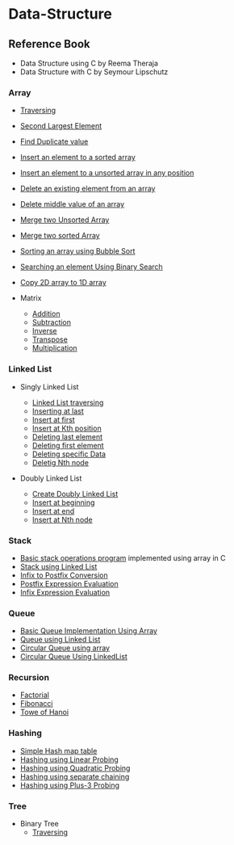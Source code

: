 # Data-Structure

## Reference Book 
- Data Structure using C by Reema Theraja
- Data Structure with C by Seymour Lipschutz



### Array

- [Traversing](https://github.com/Zannatul-Naim/Data-Structure/blob/main/Array/traversing.c)
- [Second Largest Element](https://github.com/Zannatul-Naim/Data-Structure/blob/main/Array/second_largest.c)
- [Find Duplicate value](https://github.com/Zannatul-Naim/Data-Structure/blob/main/Array/duplicate.c)
- [Insert an element to a sorted array](https://github.com/Zannatul-Naim/Data-Structure/blob/main/Array/insert_1.c)
- [Insert an element to a unsorted array in any position](https://github.com/Zannatul-Naim/Data-Structure/blob/main/Array/insert_2.c)
- [Delete an existing element from an array](https://github.com/Zannatul-Naim/Data-Structure/blob/main/Array/delete.c)
- [Delete middle value of an array](https://github.com/Zannatul-Naim/Data-Structure/blob/main/Array/delete_mid.c)
- [Merge two Unsorted Array](https://github.com/Zannatul-Naim/Data-Structure/blob/main/Array/merge_1.c)
- [Merge two sorted Array](https://github.com/Zannatul-Naim/Data-Structure/blob/main/Array/merge_2.c)
- [Sorting an array using Bubble Sort](https://github.com/Zannatul-Naim/Data-Structure/blob/main/Array/bubble_sort.c)
- [Searching an element Using Binary Search](https://github.com/Zannatul-Naim/Data-Structure/blob/main/Array/binary_search.c)
- [Copy 2D array to 1D array](https://github.com/Zannatul-Naim/Data-Structure/blob/main/Array/2D_to_1D.c)

- Matrix
  - [Addition](https://github.com/Zannatul-Naim/Data-Structure/blob/main/Array/Matrix/addition.c)
  - [Subtraction](https://github.com/Zannatul-Naim/Data-Structure/blob/main/Array/Matrix/subtraction.c)
  - [Inverse](https://github.com/Zannatul-Naim/Data-Structure/blob/main/Array/Matrix/inverse.c)
  - [Transpose](https://github.com/Zannatul-Naim/Data-Structure/blob/main/Array/Matrix/transpose.c)
  - [Multiplication](https://github.com/Zannatul-Naim/Data-Structure/blob/main/Array/Matrix/multiplication.c)



### Linked List

- Singly Linked List
  - [Linked List traversing](https://github.com/Zannatul-Naim/Data-Structure/blob/main/Linked%20List/traversing.c)
  - [Inserting at last](https://github.com/Zannatul-Naim/Data-Structure/blob/main/Linked%20List/append.c)
  - [Insert at first](https://github.com/Zannatul-Naim/Data-Structure/blob/main/Linked%20List/insertFirst.c)
  - [Insert at Kth position](https://github.com/Zannatul-Naim/Data-Structure/blob/main/Linked%20List/insert_kth_position.c)
  - [Deleting last element](https://github.com/Zannatul-Naim/Data-Structure/blob/main/Linked%20List/deleteLast.c)
  - [Deleting first element](https://github.com/Zannatul-Naim/Data-Structure/blob/main/Linked%20List/deleteFirst.c)
  - [Deleting specific Data](https://github.com/Zannatul-Naim/Data-Structure/blob/main/Linked%20List/Singly_Linked_List/delete_a_data.c)
  - [Deletig Nth node](https://github.com/Zannatul-Naim/Data-Structure/blob/main/Linked%20List/Singly_Linked_List/delete_nth_node.c)


- Doubly Linked List
  - [Create Doubly Linked List](https://github.com/Zannatul-Naim/Data-Structure/blob/main/Linked%20List/Doubly_Linked_List/create_doubly_list.c)
  - [Insert at beginning](https://github.com/Zannatul-Naim/Data-Structure/blob/main/Linked%20List/Doubly_Linked_List/insertFirst.c)
  - [Insert at end](https://github.com/Zannatul-Naim/Data-Structure/blob/main/Linked%20List/Doubly_Linked_List/insertLast.c)
  - [Insert at Nth node](https://github.com/Zannatul-Naim/Data-Structure/blob/main/Linked%20List/Doubly_Linked_List/insert_at_nth_position.c)


### Stack

- [Basic stack operations program](https://github.com/Zannatul-Naim/Data-Structure/blob/main/Stack/stack.c) implemented using array in C
- [Stack using Linked List](https://github.com/Zannatul-Naim/Data-Structure/blob/main/Stack/linked_list_stack.c)
- [Infix to Postfix Conversion](https://github.com/Zannatul-Naim/Data-Structure/blob/main/Stack/infixToPostFix.cpp)
- [Postfix Expression Evaluation](https://github.com/Zannatul-Naim/Data-Structure/blob/main/Stack/postFixEvaluation.cpp)
- [Infix Expression Evaluation](https://github.com/Zannatul-Naim/Data-Structure/blob/main/Stack/infixEvaluation.cpp)


### Queue
  - [Basic Queue Implementation Using Array](https://github.com/Zannatul-Naim/Data-Structure/blob/main/Queue/array_queue.c)
  - [Queue using Linked List](https://github.com/Zannatul-Naim/Data-Structure/blob/main/Queue/linked_list_queue.c)
  - [Circular Queue using array](https://github.com/Zannatul-Naim/Data-Structure/blob/main/Queue/circular_array_queue.c)
  - [Circular Queue Using LinkedList](https://github.com/Zannatul-Naim/Data-Structure/blob/main/Queue/circular_linked_queue.c)


### Recursion
  - [Factorial](https://github.com/Zannatul-Naim/Data-Structure/blob/main/Recursion/factorial.c)
  - [Fibonacci](https://github.com/Zannatul-Naim/Data-Structure/blob/main/Recursion/fibonacci.c)
  - [Towe of Hanoi](https://github.com/Zannatul-Naim/Data-Structure/blob/main/Recursion/tower_of_hanoi.c)


### Hashing
  - [Simple Hash map table](https://github.com/Zannatul-Naim/Data-Structure/blob/main/Hashing/hash_map_table.c)
  - [Hashing using Linear Probing](https://github.com/Zannatul-Naim/Data-Structure/blob/main/Hashing/linear_probing.c)
  - [Hashing using Quadratic Probing](https://github.com/Zannatul-Naim/Data-Structure/blob/main/Hashing/quadratic_probing.c)
  - [Hashing using separate chaining](https://github.com/Zannatul-Naim/Data-Structure/blob/main/Hashing/separate_chaining.c)
  - [Hashing using Plus-3 Probing](https://github.com/Zannatul-Naim/Data-Structure/blob/main/Hashing/plus_3_probing.c)

### Tree
  - Binary Tree
    - [Traversing](https://github.com/Zannatul-Naim/Data-Structure/blob/main/Tree/Binary_Tree/traversing.c)
